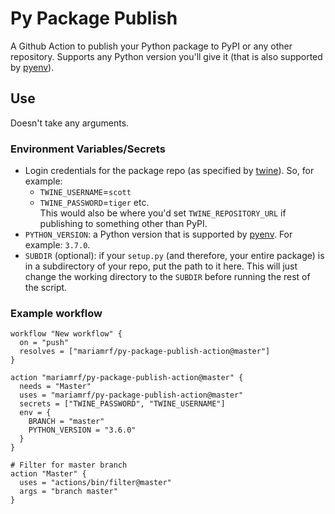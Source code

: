 # Py Package Publish
A Github Action to publish your Python package to PyPI or any other repository. Supports any Python version you'll give it (that is also supported by [pyenv](https://github.com/pyenv/pyenv)).

## Use
Doesn't take any arguments.

### Environment Variables/Secrets
- Login credentials for the package repo (as specified by [twine](https://twine.readthedocs.io/en/latest/#environment-variables)). So, for example:
    - `TWINE_USERNAME`=`scott`
    - `TWINE_PASSWORD`=`tiger`
    etc.  
This would also be where you'd set `TWINE_REPOSITORY_URL` if publishing to something other than PyPI.
- `PYTHON_VERSION`: a Python version that is supported by [pyenv](https://github.com/pyenv/pyenv). For example: `3.7.0`.
- `SUBDIR` (optional): if your `setup.py` (and therefore, your entire package) is in a subdirectory of your repo, put the path to it here. This will just change the working directory to the `SUBDIR` before running the rest of the script.

### Example workflow
```hcl
workflow "New workflow" {
  on = "push"
  resolves = ["mariamrf/py-package-publish-action@master"]
}

action "mariamrf/py-package-publish-action@master" {
  needs = "Master"
  uses = "mariamrf/py-package-publish-action@master"
  secrets = ["TWINE_PASSWORD", "TWINE_USERNAME"]
  env = {
    BRANCH = "master"
    PYTHON_VERSION = "3.6.0"
  }
}

# Filter for master branch
action "Master" {
  uses = "actions/bin/filter@master"
  args = "branch master"
}
```
